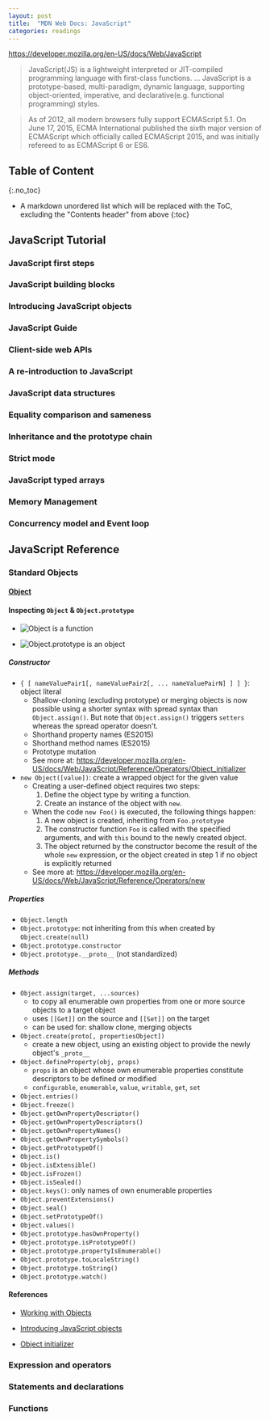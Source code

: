 ```yaml
---
layout: post
title:  "MDN Web Docs: JavaScript"
categories: readings
---
```


<https://developer.mozilla.org/en-US/docs/Web/JavaScript>

> JavaScript(JS) is a lightweight interpreted or JIT-compiled programming language with first-class functions. ... JavaScript is a prototype-based, multi-paradigm, dynamic language, supporting object-oriented, imperative, and declarative(e.g. functional programming) styles.

> As of 2012, all modern browsers fully support ECMAScript 5.1.
> On June 17, 2015, ECMA International published the sixth major version of ECMAScript which officially called ECMAScript 2015, and was initially refereed to as ECMAScript 6 or ES6.
> 

## Table of Content
{:.no_toc}

* A markdown unordered list which will be replaced with the ToC, excluding the "Contents header" from above
{:toc}


## JavaScript Tutorial

### JavaScript first steps
### JavaScript building blocks
### Introducing JavaScript objects
### JavaScript Guide
### Client-side web APIs
### A re-introduction to JavaScript
### JavaScript data structures
### Equality comparison and sameness
### Inheritance and the prototype chain
### Strict mode
### JavaScript typed arrays
### Memory Management
### Concurrency model and Event loop

## JavaScript Reference

### Standard Objects

#### [Object](https://developer.mozilla.org/en-US/docs/Web/JavaScript/Reference/Global_Objects/Object)

#### Inspecting `Object` & `Object.prototype`
* ![Object is a function](https://user-images.githubusercontent.com/4011348/40109137-4cc1daae-592f-11e8-8bd7-42528c21dd0d.png)

* ![Object.prototype is an object](https://user-images.githubusercontent.com/4011348/40109205-75001bca-592f-11e8-9d05-b913287ad4ef.png)


##### Constructor
* `{ [ nameValuePair1[, nameValuePair2[, ... nameValuePairN] ] ] }`: object literal
    - Shallow-cloning (excluding prototype) or merging objects is now possible using a shorter syntax with spread syntax than `Object.assign()`. But note that `Object.assign()` triggers `setters` whereas the spread operator doesn't.
    - Shorthand property names (ES2015)
    - Shorthand method names (ES2015)
    - Prototype mutation
    - See more at: https://developer.mozilla.org/en-US/docs/Web/JavaScript/Reference/Operators/Object_initializer
* `new Object([value])`: create a wrapped object for the given value
    - Creating a user-defined object requires two steps:
        1. Define the object type by writing a function.
        2. Create an instance of the object with `new`.
    - When the code `new Foo()` is executed, the following things happen: 
        1. A new object is created, inheriting from `Foo.prototype`
        2. The constructor function `Foo` is called with the specified arguments, and with `this` bound to the newly created object.
        3. The object returned by the constructor become the result of the whole `new` expression, or the object created in step 1 if no object is explicitly returned
    - See more at: https://developer.mozilla.org/en-US/docs/Web/JavaScript/Reference/Operators/new

##### Properties
* `Object.length`
* `Object.prototype`: not inheriting from this when created by `Object.create(null)`
* `Object.prototype.constructor`
* `Object.prototype.__proto__` (not standardized)

##### Methods
* `Object.assign(target, ...sources)`
    * to copy all enumerable own properties from one or more source objects to a target object
    * uses `[[Get]]` on the source and `[[Set]]` on the target
    * can be used for: shallow clone, merging objects
* `Object.create(proto[, propertiesObject])`
    - create a new object, using an existing object to provide the newly object's `_proto__`
* `Object.defineProperty(obj, props)`
    - `props` is an object whose own enumerable properties constitute descriptors to be defined or modified
    - `configurable`, `enumerable`, `value`, `writable`, `get`, `set`
* `Object.entries()`
* `Object.freeze()`
* `Object.getOwnPropertyDescriptor()`
* `Object.getOwnPropertyDescriptors()`
* `Object.getOwnPropertyNames()`
* `Object.getOwnPropertySymbols()`
* `Object.getPrototypeOf()`
* `Object.is()`
* `Object.isExtensible()`
* `Object.isFrozen()`
* `Object.isSealed()`
* `Object.keys()`: only names of own enumerable properties
* `Object.preventExtensions()`
* `Object.seal()`
* `Object.setPrototypeOf()`
* `Object.values()`
* `Object.prototype.hasOwnProperty()`
* `Object.prototype.isPrototypeOf()`
* `Object.prototype.propertyIsEmumerable()` 
* `Object.prototype.toLocaleString()`
* `Object.prototype.toString()`
* `Object.prototype.watch()`

#### References
* [Working with Objects](https://developer.mozilla.org/en-US/docs/Web/JavaScript/Guide/Working_with_Objects)
* [Introducing JavaScript objects](https://developer.mozilla.org/en-US/docs/Learn/JavaScript/Objects)

* [Object initializer](https://developer.mozilla.org/en-US/docs/Web/JavaScript/Reference/Operators/Object_initializer)

### Expression and operators
### Statements and declarations
### Functions
